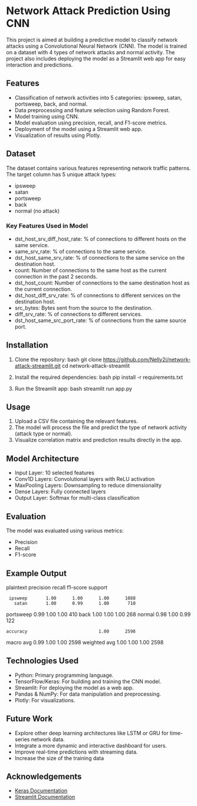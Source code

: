 # Network Attack Prediction Using CNN

This project is aimed at building a predictive model to classify network attacks using a Convolutional Neural Network (CNN). The model is trained on a dataset with 4 types of network attacks and normal activity. The project also includes deploying the model as a Streamlit web app for easy interaction and predictions.

## Features

- Classification of network activities into 5 categories: ipsweep, satan, portsweep, back, and normal.
- Data preprocessing and feature selection using Random Forest.
- Model training using CNN.
- Model evaluation using precision, recall, and F1-score metrics.
- Deployment of the model using a Streamlit web app.
- Visualization of results using Plotly.

## Dataset

The dataset contains various features representing network traffic patterns. The target column has 5 unique attack types:
- ipsweep
- satan
- portsweep
- back
- normal (no attack)

### Key Features Used in Model

- dst_host_srv_diff_host_rate: % of connections to different hosts on the same service.
- same_srv_rate: % of connections to the same service.
- dst_host_same_srv_rate: % of connections to the same service on the destination host.
- count: Number of connections to the same host as the current connection in the past 2 seconds.
- dst_host_count: Number of connections to the same destination host as the current connection.
- dst_host_diff_srv_rate: % of connections to different services on the destination host.
- src_bytes: Bytes sent from the source to the destination.
- diff_srv_rate: % of connections to different services.
- dst_host_same_src_port_rate: % of connections from the same source port.

## Installation

1. Clone the repository:
   bash
   git clone https://github.com/Nelly2i/network-attack-streamlit.git
   cd network-attack-streamlit
   

2. Install the required dependencies:
   bash
   pip install -r requirements.txt
   

3. Run the Streamlit app:
   bash
   streamlit run app.py
   

## Usage

1. Upload a CSV file containing the relevant features.
2. The model will process the file and predict the type of network activity (attack type or normal).
3. Visualize correlation matrix and prediction results directly in the app.

## Model Architecture

- Input Layer: 10 selected features
- Conv1D Layers: Convolutional layers with ReLU activation
- MaxPooling Layers: Downsampling to reduce dimensionality
- Dense Layers: Fully connected layers
- Output Layer: Softmax for multi-class classification

## Evaluation

The model was evaluated using various metrics:
- Precision
- Recall
- F1-score

## Example Output

plaintext
               precision    recall  f1-score   support

     ipsweep       1.00      1.00      1.00      1088
       satan       1.00      0.99      1.00       710
   portsweep       0.99      1.00      1.00       410
        back       1.00      1.00      1.00       268
      normal       0.98      1.00      0.99       122

    accuracy                           1.00      2598
   macro avg       0.99      1.00      1.00      2598
weighted avg       1.00      1.00      1.00      2598


## Technologies Used

- Python: Primary programming language.
- TensorFlow/Keras: For building and training the CNN model.
- Streamlit: For deploying the model as a web app.
- Pandas & NumPy: For data manipulation and preprocessing.
- Plotly: For visualizations.

## Future Work

- Explore other deep learning architectures like LSTM or GRU for time-series network data.
- Integrate a more dynamic and interactive dashboard for users.
- Improve real-time predictions with streaming data.
- Increase the size of the training data

## Acknowledgements

- [Keras Documentation](https://keras.io)
- [Streamlit Documentation](https://docs.streamlit.io)
